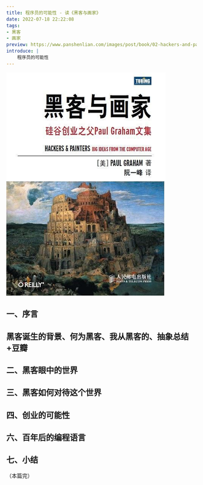 ```yaml
---
title: 程序员的可能性 - 读《黑客与画家》
date: 2022-07-18 22:22:08
tags:
- 黑客
- 画家
preview: https://www.panshenlian.com/images/post/book/02-hackers-and-painters.jpg
introduce: |
    程序员的可能性
---
```


![](/images/post/book/02-hackers-and-painters.jpg)

## 一、序言


## 黑客诞生的背景、何为黑客、我从黑客的、抽象总结+豆瓣


## 二、黑客眼中的世界


## 三、黑客如何对待这个世界


## 四、创业的可能性


## 六、百年后的编程语言


## 七、小结


（本篇完）
